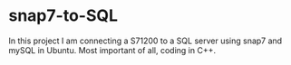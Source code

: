 # snap7-to-SQL
In this project I am connecting a S71200 to a SQL server using snap7 and mySQL in Ubuntu. Most important of all, coding in C++.
